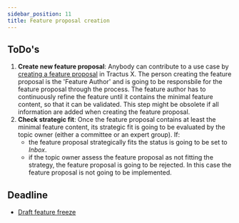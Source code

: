 ```yaml
---
sidebar_position: 11
title: Feature proposal creation
---
```


## ToDo's

1. **Create new feature proposal**: Anybody can contribute to a use case by [creating a feature proposal](https://github.com/eclipse-tractusx/sig-release/issues/new/choose) in Tractus X. The person creating the feature proposal is the 'Feature Author' and is going to be responsbile for the feature proposal through the process. The feature author has to continuously refine the feature until it contains the minimal feature content, so that it can be validated. This step might be obsolete if all information are added when creating the feature proposal.
2. **Check strategic fit**: Once the feature proposal contains at least the minimal feature content, its strategic fit is going to be evaluated by the topic owner (either a committee or an expert group). If:
   - the feature proposal strategically fits the status is going to be set to _Inbox_.
   - if the topic owner assess the feature proposal as not fitting the strategy, the feature proposal is going to be rejected. In this case the feature proposal is not going to be implemented.

## Deadline

- [Draft feature freeze](./draft-feature-freeze.md)
